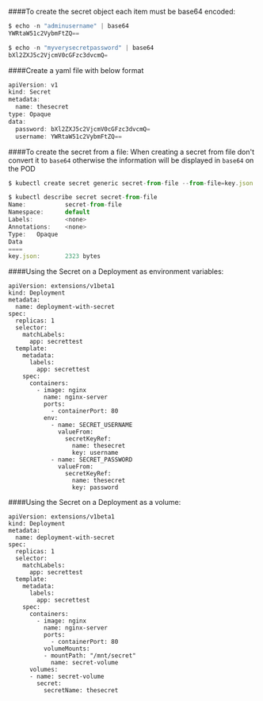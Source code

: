 ####To create the secret object each item must be base64 encoded:

```javascript
$ echo -n "adminusername" | base64
YWRtaW51c2VybmFtZQ==

$ echo -n "myverysecretpassword" | base64
bXl2ZXJ5c2VjcmV0cGFzc3dvcmQ=
```
####Create a yaml file with below format
```javascript
apiVersion: v1
kind: Secret
metadata:
  name: thesecret
type: Opaque
data:
  password: bXl2ZXJ5c2VjcmV0cGFzc3dvcmQ=
  username: YWRtaW51c2VybmFtZQ==
```

####To create the secret from a file:
When creating a secret from file don't convert it to `base64` otherwise the information will be displayed in `base64` on the POD

```javascript
$ kubectl create secret generic secret-from-file --from-file=key.json

$ kubectl describe secret secret-from-file
Name:           secret-from-file
Namespace:      default
Labels:         <none>
Annotations:    <none>
Type:   Opaque
Data
====
key.json:       2323 bytes
```
####Using the Secret on a Deployment as environment variables:

``` 
apiVersion: extensions/v1beta1
kind: Deployment
metadata:
  name: deployment-with-secret
spec:
  replicas: 1
  selector:
    matchLabels:
      app: secrettest
  template:
    metadata:
      labels:
        app: secrettest
    spec:
      containers:
        - image: nginx
          name: nginx-server
          ports:
            - containerPort: 80
          env:
            - name: SECRET_USERNAME
              valueFrom:
                secretKeyRef:
                  name: thesecret
                  key: username
            - name: SECRET_PASSWORD
              valueFrom:
                secretKeyRef:
                  name: thesecret
                  key: password       
```

####Using the Secret on a Deployment as a volume:

```
apiVersion: extensions/v1beta1
kind: Deployment
metadata:
  name: deployment-with-secret
spec:
  replicas: 1
  selector:
    matchLabels:
      app: secrettest
  template:
    metadata:
      labels:
        app: secrettest
    spec:
      containers:
        - image: nginx
          name: nginx-server
          ports:
            - containerPort: 80
          volumeMounts:
          - mountPath: "/mnt/secret"
            name: secret-volume
      volumes:
      - name: secret-volume
        secret:
          secretName: thesecret
```
